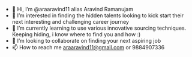 - 👋 Hi, I’m @araaravind11 alias Aravind Ramanujam
- 👀 I’m interested in finding the hidden talents looking to kick start their next interesting and challenging career journey
- 🌱 I’m currently learning to use various innovative sourcing techniques. Keeping hiding, i know where to find you and how :) 
- 💞️ I’m looking to collaborate on finding your next aspiring job
- 📫 How to reach me araaravind11@gmail.com or 9884907336

<!---
araaravind11/araaravind11 is a ✨ special ✨ repository because its `README.md` (this file) appears on your GitHub profile.
You can click the Preview link to take a look at your changes.
--->

